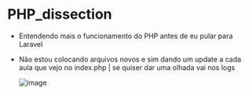 # PHP_dissection
- Entendendo mais o funcionamento do PHP antes de eu pular para Laravel
- Não estou colocando arquivos novos e sim dando um update a cada aula que vejo no index.php | se quiser dar uma olhada vai nos logs

  ![image](https://github.com/ocarinamachine/PHP_dissection/assets/67469148/ffcbc762-8262-43e6-9b2a-694b0087b647)

